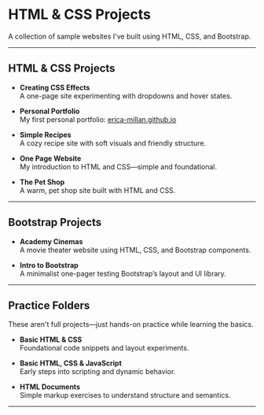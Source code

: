 # HTML & CSS Projects

A collection of sample websites I've built using HTML, CSS, and Bootstrap.

---

## HTML & CSS Projects

- **Creating CSS Effects**  
  A one-page site experimenting with dropdowns and hover states.

- **Personal Portfolio**  
  My first personal portfolio: [erica-millan.github.io](https://erica-millan.github.io)

- **Simple Recipes**  
  A cozy recipe site with soft visuals and friendly structure.

- **One Page Website**  
  My introduction to HTML and CSS—simple and foundational.

- **The Pet Shop**  
  A warm, pet shop site built with HTML and CSS.

---

## Bootstrap Projects

- **Academy Cinemas**  
  A movie theater website using HTML, CSS, and Bootstrap components.

- **Intro to Bootstrap**  
  A minimalist one-pager testing Bootstrap’s layout and UI library.

---

## Practice Folders

These aren't full projects—just hands-on practice while learning the basics.

- **Basic HTML & CSS**  
  Foundational code snippets and layout experiments.

- **Basic HTML, CSS & JavaScript**  
  Early steps into scripting and dynamic behavior.

- **HTML Documents**  
  Simple markup exercises to understand structure and semantics.

---
